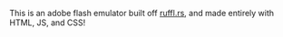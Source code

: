 This is an adobe flash emulator built off [ruffl.rs](https://ruffle.rs), and made entirely with HTML, JS, and CSS!
